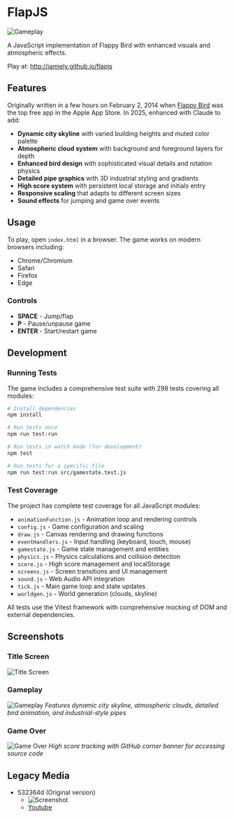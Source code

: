 # FlapJS

![Gameplay](img/gameplay-big.png)

A JavaScript implementation of Flappy Bird with enhanced visuals and atmospheric effects.

Play at: http://jamiely.github.io/flapjs

## Features

Originally written in a few hours on February 2, 2014 when [Flappy Bird](https://itunes.apple.com/us/app/flappy-bird/id642099621?mt=8) was the top free app in the Apple App Store. In 2025, enhanced with Claude to add:

- **Dynamic city skyline** with varied building heights and muted color palette
- **Atmospheric cloud system** with background and foreground layers for depth
- **Enhanced bird design** with sophisticated visual details and rotation physics
- **Detailed pipe graphics** with 3D industrial styling and gradients
- **High score system** with persistent local storage and initials entry
- **Responsive scaling** that adapts to different screen sizes
- **Sound effects** for jumping and game over events

## Usage

To play, open `index.html` in a browser. The game works on modern browsers including:

- Chrome/Chromium
- Safari
- Firefox
- Edge

### Controls

- **SPACE** - Jump/flap
- **P** - Pause/unpause game
- **ENTER** - Start/restart game

## Development

### Running Tests

The game includes a comprehensive test suite with 298 tests covering all modules:

```bash
# Install dependencies
npm install

# Run tests once
npm run test:run

# Run tests in watch mode (for development)
npm test

# Run tests for a specific file
npm run test:run src/gamestate.test.js
```

### Test Coverage

The project has complete test coverage for all JavaScript modules:

- `animationFunction.js` - Animation loop and rendering controls
- `config.js` - Game configuration and scaling
- `draw.js` - Canvas rendering and drawing functions  
- `eventHandlers.js` - Input handling (keyboard, touch, mouse)
- `gamestate.js` - Game state management and entities
- `physics.js` - Physics calculations and collision detection
- `score.js` - High score management and localStorage
- `screens.js` - Screen transitions and UI management
- `sound.js` - Web Audio API integration
- `tick.js` - Main game loop and state updates
- `worldgen.js` - World generation (clouds, skyline)

All tests use the Vitest framework with comprehensive mocking of DOM and external dependencies.

## Screenshots

### Title Screen

![Title Screen](img/title-screen.png)

### Gameplay

![Gameplay](img/gameplay.png)
_Features dynamic city skyline, atmospheric clouds, detailed bird animation, and industrial-style pipes_

### Game Over

![Game Over](img/game-over.png)
_High score tracking with GitHub corner banner for accessing source code_

## Legacy Media

- 532364d (Original version)
  - ![Screenshot](img/flapjs-532364d.png)
  - [Youtube](http://youtu.be/2xWL0K8jh6I)
